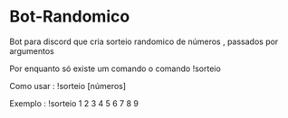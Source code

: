 # Bot-Randomico
Bot para discord que cria sorteio randomico de números , passados por argumentos

Por enquanto só existe um comando o comando !sorteio

Como usar :
!sorteio [números]

Exemplo : 
!sorteio 1 2 3 4 5 6 7 8 9
